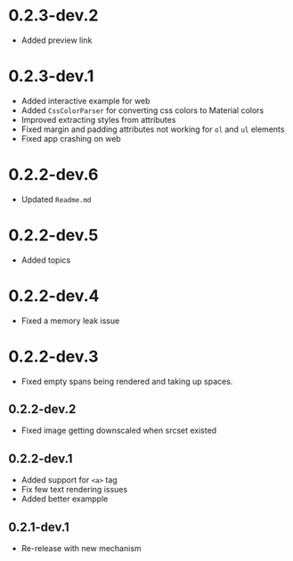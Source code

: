 # 0.2.3-dev.2

- Added preview link

# 0.2.3-dev.1

- Added interactive example for web
- Added `CssColorParser` for converting css colors to Material colors
- Improved extracting styles from attributes
- Fixed margin and padding attributes not working for `ol` and `ul` elements
- Fixed app crashing on web

# 0.2.2-dev.6

- Updated `Readme.md`

# 0.2.2-dev.5

- Added topics

# 0.2.2-dev.4

- Fixed a memory leak issue

# 0.2.2-dev.3

- Fixed empty spans being rendered and taking up spaces.

## 0.2.2-dev.2

- Fixed image getting downscaled when srcset existed

## 0.2.2-dev.1

- Added support for `<a>` tag
- Fix few text rendering issues
- Added better exampple

## 0.2.1-dev.1

- Re-release with new mechanism
